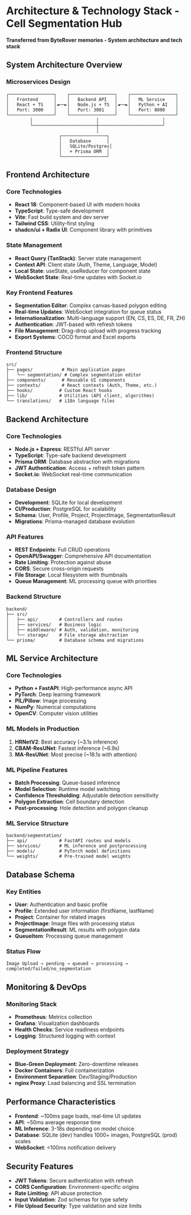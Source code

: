 # Architecture & Technology Stack - Cell Segmentation Hub

**Transferred from ByteRover memories - System architecture and tech stack**

## System Architecture Overview

### Microservices Design

```
┌─────────────────┐    ┌─────────────────┐    ┌─────────────────┐
│   Frontend      │    │   Backend API   │    │   ML Service    │
│   React + TS    │◄──►│   Node.js + TS  │◄──►│   Python + AI   │
│   Port: 3000    │    │   Port: 3001    │    │   Port: 8000    │
└─────────────────┘    └─────────────────┘    └─────────────────┘
         │                        │                        │
         └────────────────────────┼────────────────────────┘
                                  │
                    ┌─────────────────┐
                    │   Database      │
                    │   SQLite/Postgres│
                    │   + Prisma ORM  │
                    └─────────────────┘
```

## Frontend Architecture

### Core Technologies

- **React 18**: Component-based UI with modern hooks
- **TypeScript**: Type-safe development
- **Vite**: Fast build system and dev server
- **Tailwind CSS**: Utility-first styling
- **shadcn/ui + Radix UI**: Component library with primitives

### State Management

- **React Query (TanStack)**: Server state management
- **Context API**: Client state (Auth, Theme, Language, Model)
- **Local State**: useState, useReducer for component state
- **WebSocket State**: Real-time updates with Socket.io

### Key Frontend Features

- **Segmentation Editor**: Complex canvas-based polygon editing
- **Real-time Updates**: WebSocket integration for queue status
- **Internationalization**: Multi-language support (EN, CS, ES, DE, FR, ZH)
- **Authentication**: JWT-based with refresh tokens
- **File Management**: Drag-drop upload with progress tracking
- **Export Systems**: COCO format and Excel exports

### Frontend Structure

```
src/
├── pages/           # Main application pages
│   └── segmentation/ # Complex segmentation editor
├── components/      # Reusable UI components
├── contexts/        # React contexts (Auth, Theme, etc.)
├── hooks/          # Custom React hooks
├── lib/            # Utilities (API client, algorithms)
└── translations/   # i18n language files
```

## Backend Architecture

### Core Technologies

- **Node.js + Express**: RESTful API server
- **TypeScript**: Type-safe backend development
- **Prisma ORM**: Database abstraction with migrations
- **JWT Authentication**: Access + refresh token pattern
- **Socket.io**: WebSocket real-time communication

### Database Design

- **Development**: SQLite for local development
- **CI/Production**: PostgreSQL for scalability
- **Schema**: User, Profile, Project, ProjectImage, SegmentationResult
- **Migrations**: Prisma-managed database evolution

### API Features

- **REST Endpoints**: Full CRUD operations
- **OpenAPI/Swagger**: Comprehensive API documentation
- **Rate Limiting**: Protection against abuse
- **CORS**: Secure cross-origin requests
- **File Storage**: Local filesystem with thumbnails
- **Queue Management**: ML processing queue with priorities

### Backend Structure

```
backend/
├── src/
│   ├── api/        # Controllers and routes
│   ├── services/   # Business logic
│   ├── middleware/ # Auth, validation, monitoring
│   └── storage/    # File storage abstraction
└── prisma/         # Database schema and migrations
```

## ML Service Architecture

### Core Technologies

- **Python + FastAPI**: High-performance async API
- **PyTorch**: Deep learning framework
- **PIL/Pillow**: Image processing
- **NumPy**: Numerical computations
- **OpenCV**: Computer vision utilities

### ML Models in Production

1. **HRNetV2**: Best accuracy (~3.1s inference)
2. **CBAM-ResUNet**: Fastest inference (~6.9s)
3. **MA-ResUNet**: Most precise (~18.1s with attention)

### ML Pipeline Features

- **Batch Processing**: Queue-based inference
- **Model Selection**: Runtime model switching
- **Confidence Thresholding**: Adjustable detection sensitivity
- **Polygon Extraction**: Cell boundary detection
- **Post-processing**: Hole detection and polygon cleanup

### ML Service Structure

```
backend/segmentation/
├── api/            # FastAPI routes and models
├── services/       # ML inference and postprocessing
├── models/         # PyTorch model definitions
└── weights/        # Pre-trained model weights
```

## Database Schema

### Key Entities

- **User**: Authentication and basic profile
- **Profile**: Extended user information (firstName, lastName)
- **Project**: Container for related images
- **ProjectImage**: Image files with processing status
- **SegmentationResult**: ML results with polygon data
- **QueueItem**: Processing queue management

### Status Flow

```
Image Upload → pending → queued → processing → completed/failed/no_segmentation
```

## Monitoring & DevOps

### Monitoring Stack

- **Prometheus**: Metrics collection
- **Grafana**: Visualization dashboards
- **Health Checks**: Service readiness endpoints
- **Logging**: Structured logging with context

### Deployment Strategy

- **Blue-Green Deployment**: Zero-downtime releases
- **Docker Containers**: Full containerization
- **Environment Separation**: Dev/Staging/Production
- **nginx Proxy**: Load balancing and SSL termination

## Performance Characteristics

- **Frontend**: ~100ms page loads, real-time UI updates
- **API**: ~50ms average response time
- **ML Inference**: 3-18s depending on model choice
- **Database**: SQLite (dev) handles 1000+ images, PostgreSQL (prod) scales
- **WebSocket**: <100ms notification delivery

## Security Features

- **JWT Tokens**: Secure authentication with refresh
- **CORS Configuration**: Environment-specific origins
- **Rate Limiting**: API abuse protection
- **Input Validation**: Zod schemas for type safety
- **File Upload Security**: Type validation and size limits
